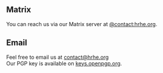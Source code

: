 ---
---

## Matrix
You can reach us via our Matrix server at [@contact:hrhe.org](https://matrix.to/#/@contact:hrhe.org/).
## Email
Feel free to email us at [contact@hrhe.org](mailto:contact@hrhe.org)\
Our PGP key is available on [keys.openpgp.org](https://keys.openpgp.org).
